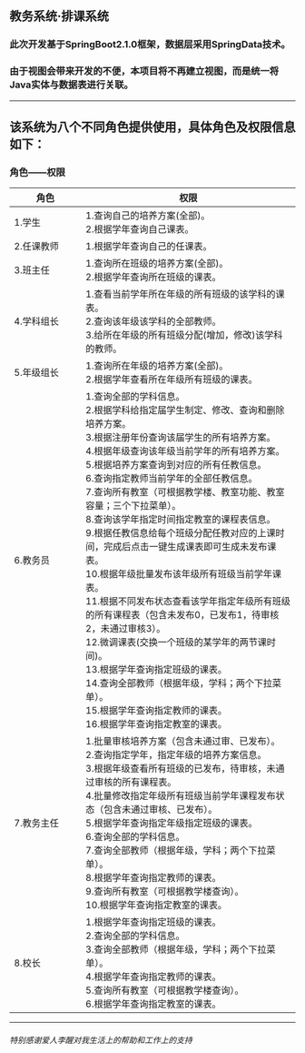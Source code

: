 ## 教务系统·排课系统
### 此次开发基于SpringBoot2.1.0框架，数据层采用SpringData技术。
### 由于视图会带来开发的不便，本项目将不再建立视图，而是统一将Java实体与数据表进行关联。
---
## 该系统为八个不同角色提供使用，具体角色及权限信息如下：
### 角色——权限

<table>
    <thead>
      <tr>
        <th width="110px">角色</th>
        <th>权限</th>
      </tr>
    </thead>
  <tbody>
    <tr>
      <td>1.学生</td>
      <td>1.查询自己的培养方案(全部)。<br>2.根据学年查询自己课表。</td>
    </tr>
    <tr>
      <td>2.任课教师</td>
      <td>1.根据学年查询自己的任课表。</td>
    </tr>
    <tr>
      <td>3.班主任</td>
      <td>1.查询所在班级的培养方案(全部)。<br>2.根据学年查询所在班级的课表。</td>
    </tr>
    <tr>
      <td>4.学科组长</td>
      <td>1.查看当前学年所在年级的所有班级的该学科的课表。<br>2.查询该年级该学科的全部教师。<br>3.给所在年级的所有班级分配(增加，修改)该学科的教师。</td>
    </tr>
    <tr>
      <td>5.年级组长</td>
      <td>1.查询所在年级的培养方案(全部)。<br>2.根据学年查看所在年级所有班级的课表。</td>
    </tr>
    <tr>
      <td>6.教务员</td>
      <td>1.查询全部的学科信息。<br>2.根据学科给指定届学生制定、修改、查询和删除培养方案。<br>3.根据注册年份查询该届学生的所有培养方案。<br>4.根据年级查询该年级当前学年的所有培养方案。<br>5.根据培养方案查询到对应的所有任教信息。<br>6.查询指定教师当前学年的全部任教信息。<br>7.查询所有教室（可根据教学楼、教室功能、教室容量；三个下拉菜单）。<br>8.查询该学年指定时间指定教室的课程表信息。<br>9.根据任教信息给每个班级分配任教对应的上课时间，完成后点击一键生成课表即可生成未发布课表。<br>10.根据年级批量发布该年级所有班级当前学年课表。<br>11.根据不同发布状态查看该学年指定年级所有班级的所有课程表（包含未发布0，已发布1，待审核2，未通过审核3）。<br>12.微调课表(交换一个班级的某学年的两节课时间)。<br>13.根据学年查询指定班级的课表。<br>14.查询全部教师（根据年级，学科；两个下拉菜单）。<br>15.根据学年查询指定教师的课表。<br>16.根据学年查询指定教室的课表。</td>
    </tr>
    <tr>
      <td>7.教务主任</td>
      <td>1.批量审核培养方案（包含未通过审、已发布）。<br>2.查询指定学年，指定年级的培养方案信息。<br>3.根据年级查看所有班级的已发布，待审核，未通过审核的所有课程表。<br>4.批量修改指定年级所有班级当前学年课程发布状态（包含未通过审核、已发布）。<br>5.根据学年查询指定年级指定班级的课表。<br>6.查询全部的学科信息。<br>7.查询全部教师（根据年级，学科；两个下拉菜单）。<br>8.根据学年查询指定教师的课表。<br>9.查询所有教室（可根据教学楼查询）。<br>10.根据学年查询指定教室的课表。</td>
    </tr>
    <tr>
      <td>8.校长</td>
      <td>1.根据学年查询指定班级的课表。<br>2.查询全部的学科信息。<br>3.查询全部教师（根据年级，学科；两个下拉菜单）。<br>4.根据学年查询指定教师的课表。<br>5.查询所有教室（可根据教学楼查询）。<br>6.根据学年查询指定教室的课表。</td>
    </tr>
  </tbody>
</table>

---
###### 特别感谢爱人李醒对我生活上的帮助和工作上的支持
